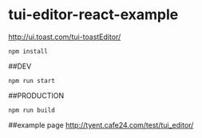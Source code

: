 # tui-editor-react-example
http://ui.toast.com/tui-toastEditor/

```
npm install
```

##DEV
```
npm run start
```

##PRODUCTION
```
npm run build
```

##example page
http://tyent.cafe24.com/test/tui_editor/

